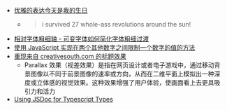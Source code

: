 - [优雅的表达今天是我的生日](https://twitter.com/heyImMapleLeaf/status/1645440414210506752)
	- > i survived 27 whole-ass revolutions around the sun!
- [相对字体粗细轴 - 可变字体如何简化字体粗细过渡](https://www.stefanjudis.com/today-i-learned/the-relative-font-weight-axis-how-variable-fonts-ease-font-weight/)
- [使用 JavaScript 实现在两个其他数字之间限制一个数字的值的方法](https://www.js-craft.io/blog/clamp-numbers-in-javascript/)
- [重现来自 creativesouth.com 的标题效果](https://rachsmith.com/recreating-creative-south-title/)
	- Parallax 效果（视差效果）是指在网页设计或者电子游戏中，通过移动背景图像以不同于前景图像的速率或方向，从而在二维平面上模拟出一种深度或立体感的视觉效果。这种效果增强了用户体验，使画面看上去更具吸引力和活力
- [Using JSDoc for Typescript Types](https://github.com/DavidWells/types-with-jsdocs)